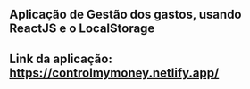 ## Aplicação de Gestão dos gastos, usando ReactJS e o LocalStorage
## Link da aplicação: https://controlmymoney.netlify.app/
